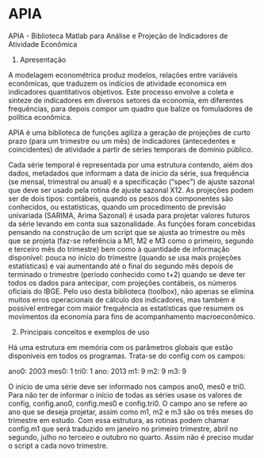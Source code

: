 APIA
====

APIA - Biblioteca Matlab para Análise e Projeção de Indicadores de Atividade Econômica

1) Apresentação

A modelagem econométrica produz modelos, relações entre variáveis econômicas, que
traduzem os indícios de atividade economica em indicadores quantitativos objetivos. Este
processo envolve a coleta e sinteze de indicadores em diversos setores da economia, em
diferentes frequências, para depois compor um quadro que balize os fomuladores de política
econômica.

APIA é uma biblioteca de funções agiliza a geração de projeções de curto prazo (para um
trimestre ou um mês) de indicadores (antecedentes e coincidentes) de atividade a partir de
séries temporais de domínio público.

Cada série temporal é representada por uma estrutura contendo, além dos dados, metadados
que informam a data de inicio da série, sua frequência (se mensal, trimestral ou anual) e a
specificação (“spec”) de ajuste sazonal que deve ser usado pela rotina de ajuste sazonal X12.
As projeções podem ser de dois tipos: contábeis, quando os pesos dos componentes são
conhecidos, ou estatísticas, quando um procedimento de previsão univariada (SARIMA, Arima
Sazonal) é usada para projetar valores futuros da série levando em conta sua sazonalidade.
As funções foram concebidas pensando na construção de um script que se ajusta ao trimestre
ou mês que se projeta (faz-se referência a M1, M2 e M3 como o primeiro, segundo e terceiro
mês do trimestre) bem como à quantidade de informação disponível: pouca no início do
trimestre (quando se usa mais projeções estatísticas) e vai aumentando até o final do segundo
mês depois de terminado o trimestre (período conhecido como t+2) quando se deve ter todos
os dados para antecipar, com projeções contábeis, os números oficiais do IBGE.
Pelo uso desta biblioteca (toolbox), não apenas se elimina muitos erros operacionais de cálculo
dos indicadores, mas também é possível entregar com maior frequência as estatísticas que
resumem os movimentos da economia para fins de acompanhamento macroeconômico.


2) Principais conceitos e exemplos de uso

Há uma estrutura em memória com os parâmetros globais que estão disponíveis em todos os
programas. Trata-se do config com os campos:

ano0: 2003
mes0: 1
tri0: 1
ano: 2013
m1: 9
m2: 9
m3: 9

O início de uma série deve ser informado nos campos ano0, mes0 e tri0. Para não ter de
informar o início de todas as séries usase
os valores de config, config.ano0, config.mes0 e
config.tri0. O campo ano se refere ao ano que se deseja projetar, assim como m1, m2 e m3
são os três meses do trimestre em estudo. Com essa estrutura, as rotinas podem chamar
config.m1 que será traduzido em janeiro no primeiro trimestre, abril no segundo, julho no
terceiro e outubro no quarto. Assim não é preciso mudar o script a cada novo trimestre.
